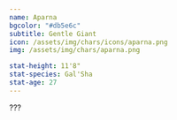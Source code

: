 ```yaml
---
name: Aparna
bgcolor: "#db5e6c"
subtitle: Gentle Giant
icon: /assets/img/chars/icons/aparna.png
img: /assets/img/chars/aparna.png

stat-height: 11'8"
stat-species: Gal'Sha
stat-age: 27
---
```

???
